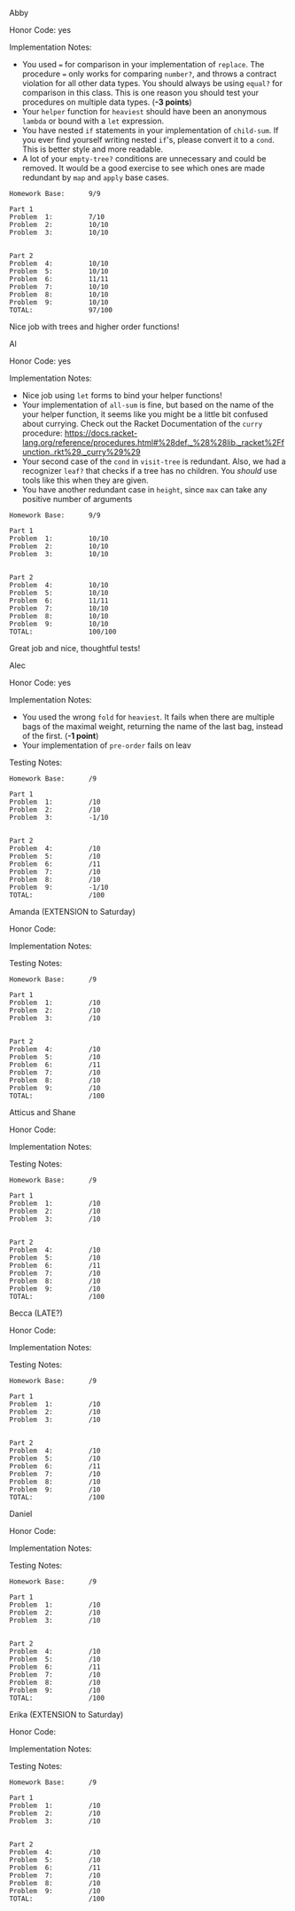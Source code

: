 Abby

Honor Code: yes

Implementation Notes:
- You used `=` for comparison in your implementation of `replace`. The procedure `=` only works for comparing `number?`, and throws a contract violation for all other data types. You should always be using `equal?` for comparison in this class. This is one reason you should test your procedures on multiple data types. (**-3 points**)
- Your `helper` function for `heaviest` should have been an anonymous `lambda` or bound with a `let` expression. 
- You have nested `if` statements in your implementation of `child-sum`. If you ever find yourself writing nested `if`'s, please convert it to a `cond`. This is better style and more readable.
- A lot of your `empty-tree?` conditions are unnecessary and could be removed. It would be a good exercise to see which ones are made redundant by `map` and `apply` base cases.

```
Homework Base:      9/9

Part 1
Problem  1:         7/10
Problem  2:         10/10
Problem  3:         10/10


Part 2
Problem  4:         10/10
Problem  5:         10/10
Problem  6:         11/11
Problem  7:         10/10
Problem  8:         10/10
Problem  9:         10/10
TOTAL:              97/100
```

Nice job with trees and higher order functions!

Al

Honor Code: yes

Implementation Notes:
- Nice job using `let` forms to bind your helper functions!
- Your implementation of `all-sum` is fine, but based on the name of the your helper function, it seems like you might be a little bit confused about currying. Check out the Racket Documentation of the `curry` procedure: https://docs.racket-lang.org/reference/procedures.html#%28def._%28%28lib._racket%2Ffunction..rkt%29._curry%29%29
- Your second case of the `cond` in `visit-tree` is redundant. Also, we had a recognizer `leaf?` that checks if a tree has no children. You *should* use tools like this when they are given.
- You have another redundant case in `height`, since `max` can take any positive number of arguments

```
Homework Base:      9/9

Part 1
Problem  1:         10/10
Problem  2:         10/10
Problem  3:         10/10


Part 2
Problem  4:         10/10
Problem  5:         10/10
Problem  6:         11/11
Problem  7:         10/10
Problem  8:         10/10
Problem  9:         10/10
TOTAL:              100/100
```

Great job and nice, thoughtful tests!


Alec

Honor Code: yes

Implementation Notes:
- You used the wrong `fold` for `heaviest`. It fails when there are multiple bags of the maximal weight, returning the name of the last bag, instead of the first. (**-1 point**)
- Your implementation of `pre-order` fails on leav

Testing Notes:


```
Homework Base:      /9

Part 1
Problem  1:         /10
Problem  2:         /10
Problem  3:         -1/10


Part 2
Problem  4:         /10
Problem  5:         /10
Problem  6:         /11
Problem  7:         /10
Problem  8:         /10
Problem  9:         -1/10
TOTAL:              /100
```


Amanda (EXTENSION to Saturday)

Honor Code:

Implementation Notes:


Testing Notes:


```
Homework Base:      /9

Part 1
Problem  1:         /10
Problem  2:         /10
Problem  3:         /10


Part 2
Problem  4:         /10
Problem  5:         /10
Problem  6:         /11
Problem  7:         /10
Problem  8:         /10
Problem  9:         /10
TOTAL:              /100
```


Atticus and Shane

Honor Code:

Implementation Notes:


Testing Notes:


```
Homework Base:      /9

Part 1
Problem  1:         /10
Problem  2:         /10
Problem  3:         /10


Part 2
Problem  4:         /10
Problem  5:         /10
Problem  6:         /11
Problem  7:         /10
Problem  8:         /10
Problem  9:         /10
TOTAL:              /100
```


Becca (LATE?)

Honor Code:

Implementation Notes:


Testing Notes:


```
Homework Base:      /9

Part 1
Problem  1:         /10
Problem  2:         /10
Problem  3:         /10


Part 2
Problem  4:         /10
Problem  5:         /10
Problem  6:         /11
Problem  7:         /10
Problem  8:         /10
Problem  9:         /10
TOTAL:              /100
```


Daniel

Honor Code:

Implementation Notes:


Testing Notes:


```
Homework Base:      /9

Part 1
Problem  1:         /10
Problem  2:         /10
Problem  3:         /10


Part 2
Problem  4:         /10
Problem  5:         /10
Problem  6:         /11
Problem  7:         /10
Problem  8:         /10
Problem  9:         /10
TOTAL:              /100
```



Erika (EXTENSION to Saturday)

Honor Code:

Implementation Notes:


Testing Notes:


```
Homework Base:      /9

Part 1
Problem  1:         /10
Problem  2:         /10
Problem  3:         /10


Part 2
Problem  4:         /10
Problem  5:         /10
Problem  6:         /11
Problem  7:         /10
Problem  8:         /10
Problem  9:         /10
TOTAL:              /100
```
